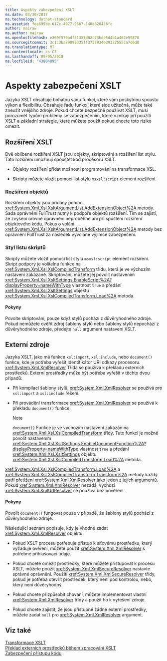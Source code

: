 ```yaml
---
title: Aspekty zabezpečení XSLT
ms.date: 03/30/2017
ms.technology: dotnet-standard
ms.assetid: fea695be-617c-4977-9567-140e820436fc
author: mairaw
ms.author: mairaw
ms.openlocfilehash: e369f570adf51355d02c73bde5d4b1a462e59870
ms.sourcegitcommit: 3c1c3ba79895335ff3737934e39372555ca7d6d0
ms.translationtype: MT
ms.contentlocale: cs-CZ
ms.lasthandoff: 09/05/2018
ms.locfileid: "43804895"
---
```

# <a name="xslt-security-considerations"></a>Aspekty zabezpečení XSLT
Jazyka XSLT obsahuje bohatou sadu funkcí, které vám poskytnou spoustu výkon a flexibilitu. Obsahuje řadu funkcí, které sice užitečná, může také zneužít vnějšího zdroje. Pokud chcete bezpečně používat XSLT, musí porozumět typům problémy se zabezpečením, které vznikají při použití XSLT a základní strategie, které můžete použít pokud chcete toto riziko omezit.  
  
## <a name="xslt-extensions"></a>Rozšíření XSLT  
 Dvě oblíbené rozšíření XSLT jsou objekty, skriptování a rozšíření list stylu. Tato rozšíření umožňují spouštět kód procesoru XSLT.  
  
-   Objekty rozšíření přidat možnosti programování na transformace XSL.  
  
-   Skripty můžete vložit pomocí list stylu `msxsl:script` element rozšíření.  
  
### <a name="extension-objects"></a>Rozšíření objektů  
 Rozšíření objekty jsou přidány pomocí <xref:System.Xml.Xsl.XsltArgumentList.AddExtensionObject%2A> metody. Sada oprávnění FullTrust nutný k podpoře objektů rozšíření. Tím se zajistí, že zvýšení úrovně oprávnění neproběhne ani při spuštění rozšíření objektového kódu. Pokus o volání <xref:System.Xml.Xsl.XsltArgumentList.AddExtensionObject%2A> metody bez oprávnění FullTrust za následek vyvolané výjimce zabezpečení.  
  
### <a name="style-sheet-scripts"></a>Styl listu skriptů  
 Skripty můžete vložit pomocí list stylu `msxsl:script` element rozšíření. Skript podpory je volitelná funkce na <xref:System.Xml.Xsl.XslCompiledTransform> třídu, která je ve výchozím nastavení zakázané. Skriptování, můžete jej povolit nastavením <xref:System.Xml.Xsl.XsltSettings.EnableScript%2A?displayProperty=nameWithType> vlastnost `true` a předání <xref:System.Xml.Xsl.XsltSettings> objektu <xref:System.Xml.Xsl.XslCompiledTransform.Load%2A> metoda.  
  
#### <a name="guidelines"></a>Pokyny  
 Povolte skriptování, pouze když stylů pochází z důvěryhodného zdroje. Pokud nemůžete ověřit zdroj šablony stylů nebo šablony stylů nepochází z důvěryhodného zdroje, předejte `null` argument nastavení XSLT.  
  
## <a name="external-resources"></a>Externí zdroje  
 Jazyka XSLT, jako má funkce `xsl:import`, `xsl:include`, nebo `document()` funkce, kde je potřeba vyřešit identifikátor URI odkazy procesoru. <xref:System.Xml.XmlResolver> Třída se používá k překladu externích prostředků. Externí prostředky může být potřeba vyřešit v těchto dvou případů:  
  
-   Při kompilaci šablony stylů, <xref:System.Xml.XmlResolver> se používá pro `xsl:import` a `xsl:include` řešení.  
  
-   Při provádění transformace <xref:System.Xml.XmlResolver> se používá k překladu `document()` funkce.  
  
    > [!NOTE]
    >  `document()` Funkce je ve výchozím nastavení zakázán na <xref:System.Xml.Xsl.XslCompiledTransform> třídy. Tuto funkci je možné povolit nastavením <xref:System.Xml.Xsl.XsltSettings.EnableDocumentFunction%2A?displayProperty=nameWithType> vlastnost `true` a předání <xref:System.Xml.Xsl.XsltSettings> objektu <xref:System.Xml.Xsl.XslCompiledTransform.Load%2A> metoda.  
  
 <xref:System.Xml.Xsl.XslCompiledTransform.Load%2A> a <xref:System.Xml.Xsl.XslCompiledTransform.Transform%2A> metody každý patří přetížení <xref:System.Xml.XmlResolver> jako jeden z jejích argumentů. Pokud <xref:System.Xml.XmlResolver> nezadá, výchozí <xref:System.Xml.XmlUrlResolver> se používá bez pověření.  
  
#### <a name="guidelines"></a>Pokyny  
 Povolit `document()` fungovat pouze v případě, že šablony stylů pochází z důvěryhodného zdroje.  
  
 Následující seznam popisuje, kdy je vhodné zadat <xref:System.Xml.XmlResolver> objektu:  
  
-   Pokud XSLT procesu potřebuje přístup k síťovému prostředku, který vyžaduje ověření, můžete použít <xref:System.Xml.XmlResolver> s potřebné přihlašovací údaje.  
  
-   Pokud chcete omezit prostředky, které můžete přistupovat k procesu XSLT, můžete použít <xref:System.Xml.XmlSecureResolver> nastavte správné oprávnění. Použití <xref:System.Xml.XmlSecureResolver> třídy, pokud je potřeba otevřít prostředek, který není pod kontrolou, nebo, který není důvěryhodný.  
  
-   Pokud chcete přizpůsobit chování, můžete implementovat vlastní <xref:System.Xml.XmlResolver> třídy a použít ho k vyřešení zdroje.  
  
-   Pokud chcete zajistit, že jsou přístupné žádné externí prostředky, můžete zadat `null` pro <xref:System.Xml.XmlResolver> argument.  
  
## <a name="see-also"></a>Viz také  
 [Transformace XSLT](../../../../docs/standard/data/xml/xslt-transformations.md)  
 [Překlad externích prostředků během zpracování XSLT](../../../../docs/standard/data/xml/resolving-external-resources-during-xslt-processing.md)  
 [Zabezpečení přístupu kódu](https://msdn.microsoft.com/library/23a20143-241d-4fe5-9d9f-3933fd594c03)
